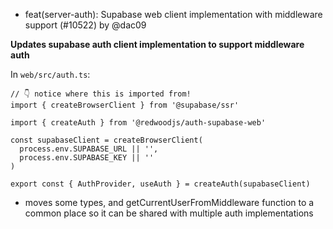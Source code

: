 - feat(server-auth): Supabase web client implementation with middleware support (#10522) by @dac09

**Updates supabase auth client implementation to support middleware auth**

In `web/src/auth.ts`:

```
// 👇 notice where this is imported from! 
import { createBrowserClient } from '@supabase/ssr'

import { createAuth } from '@redwoodjs/auth-supabase-web'

const supabaseClient = createBrowserClient(
  process.env.SUPABASE_URL || '',
  process.env.SUPABASE_KEY || ''
)

export const { AuthProvider, useAuth } = createAuth(supabaseClient)
```

- moves some types, and getCurrentUserFromMiddleware function to a common place so it can be shared with multiple auth implementations
